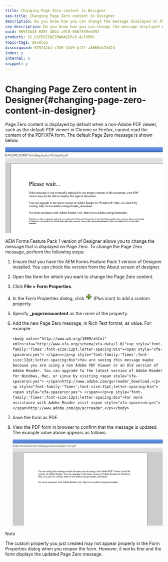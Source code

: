 ```yaml
---
title: Changing Page Zero content in Designer
seo-title: Changing Page Zero content in Designer
description: Do you know how you can change the message displayed on Page Zero of an XFA PDF when viewing it in a non-Adobe PDF viewer?
seo-description: Do you know how you can change the message displayed on Page Zero of an XFA PDF when viewing it in a non-Adobe PDF viewer?
uuid: 98913b43-630f-40b1-a9f8-568f539ed392
products: SG_EXPERIENCEMANAGER/6.4/FORMS
topic-tags: develop
discoiquuid: 675744b1-c7b6-41d9-bf2f-a3668eb7d424
index: y
internal: n
snippet: y
---
```


# Changing Page Zero content in Designer{#changing-page-zero-content-in-designer}

Page Zero content is displayed by default when a non-Adobe PDF viewer, such as the default PDF viewer in Chrome or Firefox, cannot read the content of the PDF/XFA form. The default Page Zero message is shown below.

![](assets/defaultpage0message.png)

AEM Forms Feature Pack 1 version of Designer allows you to change the message that is displayed on Page Zero. To change the Page Zero message, perform the following steps:

1. Ensure that you have the AEM Forms Feature Pack 1 version of Designer installed. You can check the version from the About screen of designer.  

1. Open the form for which you want to change the Page Zero content.  

1. Click **File &gt; Form Properties**.  

1. In the Form Properties dialog, click ![](assets/plus.png) (Plus icon) to add a custom property.  

1. Specify **_pagezerocontent** as the name of the property.
1. Add the new Page Zero message, in Rich Text format, as value. For example:

   `<body xmlns="http://www.w3.org/1999/xhtml" xmlns:xfa="http://www.xfa.org/schema/xfa-data/1.0/"><p style="font-family:'Times';font-size:12pt;letter-spacing:0in"><span style="xfa-spacerun:yes"> </span></p><p style="font-family:'Times';font-size:12pt;letter-spacing:0in">You are seeing this message maybe because you are using a non Adobe PDF Viewer or an Old version of Adobe Reader. You can upgrade to the latest version of Adobe Reader for Windows, Mac, or Linux by visiting <span style="xfa-spacerun:yes"> </span>http://www.adobe.com/go/reader_download.</p><p style="font-family:'Times';font-size:12pt;letter-spacing:0in"><span style="xfa-spacerun:yes"> </span></p><p style="font-family:'Times';font-size:12pt;letter-spacing:0in">For more assistance with Adobe Reader visit <span style="xfa-spacerun:yes"> </span>http://www.adobe.com/go/acrreader.</p></body>`

1. Save the form as PDF.  

1. View the PDF form in browser to confirm that the message is updated. The example value above appears as follows:

   ![](assets/changedmessage.png)

>[!NOTE]
>
>The custom property you just created may not appear properly in the Form Properties dialog when you reopen the form. However, it works fine and the form displays the updated Page Zero message.

